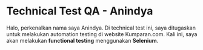 # Technical Test QA - Anindya
Halo, perkenalkan nama saya Anindya. Di technical test ini, saya ditugaskan untuk melakukan automation testing di website Kumparan.com. Kali ini, saya akan melakukan **functional testing** menggunakan **Selenium**. 
